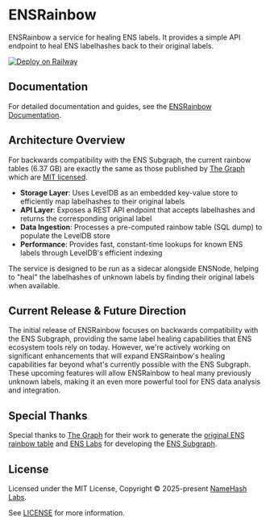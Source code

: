 # ENSRainbow

ENSRainbow a service for healing ENS labels. It provides a simple API endpoint to heal ENS labelhashes back to their original labels.

[![Deploy on Railway](https://railway.com/button.svg)](https://railway.com/template/Ddy-Qg?referralCode=HxmgeB)

## Documentation

For detailed documentation and guides, see the [ENSRainbow Documentation](https://ensnode.io/ensrainbow).

## Architecture Overview

For backwards compatibility with the ENS Subgraph, the current rainbow tables (6.37 GB) are exactly the same as those published by [The Graph](https://github.com/graphprotocol/ens-rainbow) which are [MIT licensed](https://bucket.ensrainbow.io/THE_GRAPH_LICENSE.txt).

- **Storage Layer**: Uses LevelDB as an embedded key-value store to efficiently map labelhashes to their original labels
- **API Layer**: Exposes a REST API endpoint that accepts labelhashes and returns the corresponding original label
- **Data Ingestion**: Processes a pre-computed rainbow table (SQL dump) to populate the LevelDB store
- **Performance**: Provides fast, constant-time lookups for known ENS labels through LevelDB's efficient indexing

The service is designed to be run as a sidecar alongside ENSNode, helping to "heal" the labelhashes of unknown labels by finding their original labels when available.

## Current Release & Future Direction

The initial release of ENSRainbow focuses on backwards compatibility with the ENS Subgraph, providing the same label healing capabilities that ENS ecosystem tools rely on today. However, we're actively working on significant enhancements that will expand ENSRainbow's healing capabilities far beyond what's currently possible with the ENS Subgraph. These upcoming features will allow ENSRainbow to heal many previously unknown labels, making it an even more powerful tool for ENS data analysis and integration.

## Special Thanks

Special thanks to [The Graph](https://thegraph.com/) for their work to generate the [original ENS rainbow table](https://github.com/graphprotocol/ens-rainbow) and [ENS Labs](https://www.enslabs.org/) for developing the [ENS Subgraph](https://github.com/ensdomains/ens-subgraph).

## License

Licensed under the MIT License, Copyright © 2025-present [NameHash Labs](https://namehashlabs.org).

See [LICENSE](./LICENSE) for more information.
